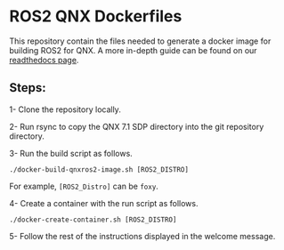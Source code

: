 # ROS2 QNX Dockerfiles

This repository contain the files needed to generate a docker image for building ROS2 for QNX.
A more in-depth guide can be found on our [readthedocs page](https://ros2-qnx-documentation.readthedocs.io).

## Steps:

1- Clone the repository locally.

2- Run rsync to copy the QNX 7.1 SDP directory into the git repository directory.

3- Run the build script as follows.

```
./docker-build-qnxros2-image.sh [ROS2_DISTRO]
```

For example, `[ROS2_Distro]` can be `foxy`.

4- Create a container with the run script as follows.

```
./docker-create-container.sh [ROS2_DISTRO]
```

5- Follow the rest of the instructions displayed in the welcome message.
